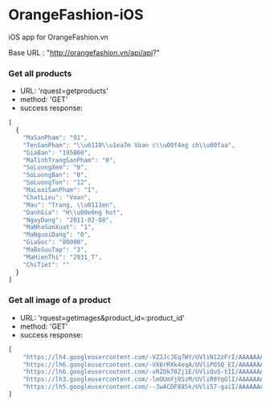 OrangeFashion-iOS
=================

iOS app for OrangeFashion.vn

Base URL : "http://orangefashion.vn/api/api?"

### Get all products ###
 * URL: 'rquest=getproducts'
 * method: 'GET'
 * success response:

```javascript
[
  {
    "MaSanPham": "91",
    "TenSanPham": "\\u0110\\u1ea7m Voan c\\u00f4ng ch\\u00faa",
    "GiaBan": "195000",
    "MaTinhTrangSanPham": "0",
    "SoLuongXem": "0",
    "SoLuongBan": "0",
    "SoLuongTon": "12",
    "MaLoaiSanPham": "1",
    "ChatLieu": "Voan",
    "Mau": "Trang, \\u0111en",
    "DanhGia": "H\\u00e0ng hot",
    "NgayDang": "2011-02-08",
    "MaNhaSanXuat": "1",
    "MaNguoiDang": "0",
    "GiaGoc": "80000",
    "MaBoSuuTap": "3",
    "MaHienThi": "2931_T",
    "ChiTiet": ""
  }
]
```

### Get all image of a product ###
 * URL: 'rquest=getimages&product_id=:product_id'
 * method: 'GET'
 * success response:

```javascript
[
    "https://lh4.googleusercontent.com/-VZ2JcJEq7WY/UVliN12zFrI/AAAAAAAAQO4/8CSp7qo0lHc/001_3.jpg",
    "https://lh6.googleusercontent.com/-VX6rRXk4eqA/UVliPO5Q_EI/AAAAAAAAQPA/_j6EeANUozw/002_3.jpg",
    "https://lh6.googleusercontent.com/-vRZOk78Zj1E/UVliQuS-tII/AAAAAAAAQPI/NYzA5ECfx4Q/3.jpg",
    "https://lh3.googleusercontent.com/-lmOUmYj0SzM/UVliR9YqGlI/AAAAAAAAQPQ/LllO3cyoflY/4.jpg",
    "https://lh5.googleusercontent.com/--3wACDF885k/UVliS7-gaiI/AAAAAAAAQPc/IuFcrup_Kz0/T27.fgXbVbXXXXXXXX_%2521%2521388462979.jpg"
]
```
